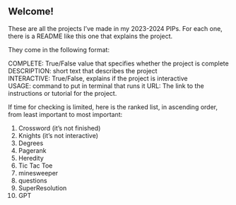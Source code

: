 ## Welcome!  
  
These are all the projects I’ve made in my 2023-2024 PIPs. For each one,
there is a README like this one that explains the project.  
  
They come in the following format:  
  
COMPLETE: True/False value that specifies whether the project is
complete  
DESCRIPTION: short text that describes the project  
INTERACTIVE: True/False, explains if the project is interactive  
USAGE: command to put in terminal that runs it
URL: The link to the instructions or tutorial for the project.  
  
If time for checking is limited, here is the ranked list, in ascending
order, from least important to most important:  
  
1. Crossword (it’s not finished)   
2. Knights (it’s not interactive)  
3. Degrees 
4. Pagerank  
5. Heredity  
6. Tic Tac Toe  
7. minesweeper  
8. questions
9. SuperResolution
10. GPT
